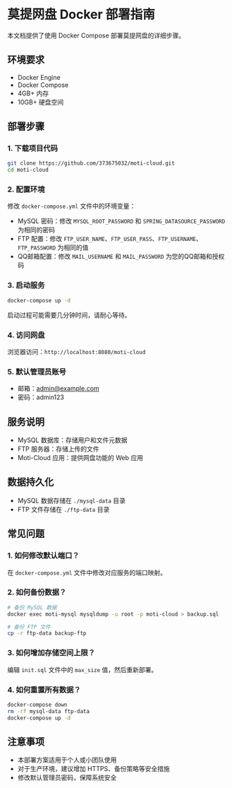 # 莫提网盘 Docker 部署指南

本文档提供了使用 Docker Compose 部署莫提网盘的详细步骤。

## 环境要求

- Docker Engine
- Docker Compose
- 4GB+ 内存
- 10GB+ 硬盘空间

## 部署步骤

### 1. 下载项目代码

```bash
git clone https://github.com/373675032/moti-cloud.git
cd moti-cloud
```

### 2. 配置环境

修改 `docker-compose.yml` 文件中的环境变量：

- MySQL 密码：修改 `MYSQL_ROOT_PASSWORD` 和 `SPRING_DATASOURCE_PASSWORD` 为相同的密码
- FTP 配置：修改 `FTP_USER_NAME`、`FTP_USER_PASS`、`FTP_USERNAME`、`FTP_PASSWORD` 为相同的值
- QQ邮箱配置：修改 `MAIL_USERNAME` 和 `MAIL_PASSWORD` 为您的QQ邮箱和授权码

### 3. 启动服务

```bash
docker-compose up -d
```

启动过程可能需要几分钟时间，请耐心等待。

### 4. 访问网盘

浏览器访问：`http://localhost:8080/moti-cloud`

### 5. 默认管理员账号

- 邮箱：admin@example.com
- 密码：admin123

## 服务说明

- MySQL 数据库：存储用户和文件元数据
- FTP 服务器：存储上传的文件
- Moti-Cloud 应用：提供网盘功能的 Web 应用

## 数据持久化

- MySQL 数据存储在 `./mysql-data` 目录
- FTP 文件存储在 `./ftp-data` 目录

## 常见问题

### 1. 如何修改默认端口？

在 `docker-compose.yml` 文件中修改对应服务的端口映射。

### 2. 如何备份数据？

```bash
# 备份 MySQL 数据
docker exec moti-mysql mysqldump -u root -p moti-cloud > backup.sql

# 备份 FTP 文件
cp -r ftp-data backup-ftp
```

### 3. 如何增加存储空间上限？

编辑 `init.sql` 文件中的 `max_size` 值，然后重新部署。

### 4. 如何重置所有数据？

```bash
docker-compose down
rm -rf mysql-data ftp-data
docker-compose up -d
```

## 注意事项

- 本部署方案适用于个人或小团队使用
- 对于生产环境，建议增加 HTTPS、备份策略等安全措施
- 修改默认管理员密码，保障系统安全 